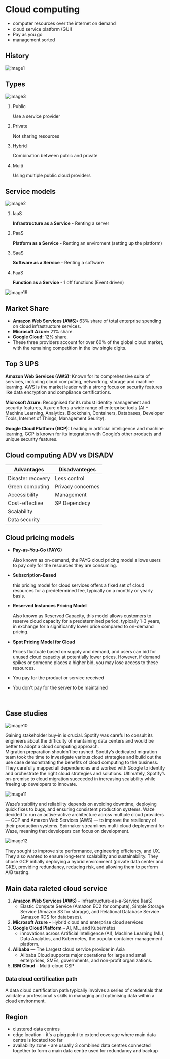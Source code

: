 # Cloud computing

- computer resources over the internet on demand
- cloud service platform (GUI)
- Pay as you go
- management sorted

## History

![image1](images/image1.png)

## Types

![image3](images/image3.png)

1. Public

    Use a service provider
2. Private

    Not sharing resources
3. Hybrid

    Combination between public and private
4. Multi

    Using multiple public cloud providers

## Service models

![image2](images/image2.png)

1. IaaS
    
    **Infrastructure as a Service** - Renting a server
2. PaaS

    **Platform as a Service** - Renting an enviroment (setting up the platform)
3. SaaS

    **Software as a Service** - Renting a software
4. FaaS

    **Function as a Service** - 1 off functions (Event driven)

![image19](images/image9.png)

## Market Share

- **Amazon Web Services (AWS):** 63% share of total enterprise spending on cloud infrastructure 
services. 
- **Microsoft Azure:** 21% share.
- **Google Cloud:** 12% share.
- These three providers account for over 60% of the global cloud market, 
with the remaining competition in the low single digits. 

## Top 3 UPS

**Amazon Web Services (AWS):** Known for its comprehensive suite of services, including cloud 
computing, networking, storage and machine learning. AWS is the market leader with a strong focus on 
security features like data encryption and compliance certifications. 

**Microsoft Azure:** Recognised for its robust identity management and security features, 
Azure offers a wide range of enterprise tools (AI + Machine Learning, Analytics, Blockchain, 
 Containers, Databases, Developer Tools, Internet of Things, Management Seurity). 

**Google Cloud Platform (GCP):** Leading in artificial intelligence and machine learning, 
GCP is known for its integration with Google’s other products and unique security features. 

## Cloud computing ADV vs DISADV

| Advantages        | Disadvanteges     |
|-------------------|-------------------|
| Disaster recovery | Less control      |
| Green computing   | Privacy concernes |
| Accessibility     | Management        |
| Cost-effective    | SP Dependecy      |
| Scalability       | 
| Data security     |


## Cloud pricing models

- **Pay-as-You-Go (PAYG)**
   
   Also known as on-demand, the PAYG cloud pricing model allows users to pay
only for the resources they are consuming.
- **Subscription-Based**

   this pricing model for cloud services offers a fixed set of cloud resources
for a predetermined fee, typically on a monthly or yearly basis.

- **Reserved Instances Pricing Model**

   Also known as Reserved Capacity, this model allows customers to reserve 
cloud capacity for a predetermined period, typically 1-3 years, 
in exchange for a significantly lower price compared to on-demand pricing.

- **Spot Pricing Model for Cloud**

   Prices fluctuate based on supply and demand, and users can bid for unused 
cloud capacity at potentially lower prices. However, if demand spikes or 
someone places a higher bid, you may lose access to these resources.

- You pay for the product or service received
- You don't pay for the server to be maintained

<br>

## Case studies

![image10](images/image10.png)

Gaining stakeholder buy-in is crucial. Spotify was careful to consult 
its engineers about the difficulty of mantaining data centers and would be
better to adopt a cloud computing approach.  
Migration preparation shouldn’t be rushed. Spotify’s dedicated migration 
team took the time to investigate various cloud strategies and build out 
the use case demonstrating the benefits of cloud computing to the business.
They carefully mapped all dependencies and worked with Google to
identify and orchestrate the right cloud strategies and solutions. 
Ultimately, Spotify’s on-premise to cloud migration succeeded in increasing
scalability while freeing up developers to innovate.

![image11](images/image11.png) 

Waze’s stability and reliability depends on avoiding downtime, 
deploying quick fixes to bugs, and ensuring consistent production systems.
Waze decided to run an active-active architecture across multiple cloud 
providers — GCP and Amazon Web Services (AWS) — to improve the resiliency
of their production systems. Spinnaker streamlines multi-cloud deployment 
for Waze, meaning that developers can focus on development.

![image12](images/image12.png) 

They sought to improve site performance, engineering efficiency, and UX.
They also wanted to ensure long-term scalability and sustainability. They 
chose GCP initially deploying a hybrid environment (private data center and 
GKE), providing redundancy, reducing risk, and allowing them to perform A/B 
testing.
 

## Main data raleted cloud service

1. **Amazon Web Services (AWS)** – Infrastructure-as-a-Service (IaaS)
   - Elastic Compute Service (Amazon EC2 for compute), Simple Storage Service (Amazon S3 for storage), and Relational Database Service (Amazon RDS for databases).
2. **Microsoft Azure** – Hybrid cloud and enterprise cloud services
3. **Google Cloud Platform** – AI, ML, and Kubernetes
   - innovations across Artificial Intelligence (AI), Machine Learning (ML), Data Analytics, and Kubernetes, the popular container management platform.
4. **Alibaba** — The Largest cloud service provider in Asia
   - Alibaba Cloud supports major operations for large and small enterprises, SMEs, governments, and non-profit organizations.
5. **IBM Cloud** – Multi-cloud CSP

### Data cloud certification path

A data cloud certification path typically involves a series of credentials that 
validate a professional's skills in managing and optimising data within a cloud
environment.

## Region
- clustered data centres
- edge location - it's a ping point to extend coverage where main data centre is located too far
- availability zone - are usually 3 combined data centres connected together to form a main data centre used for redundancy and backup



















